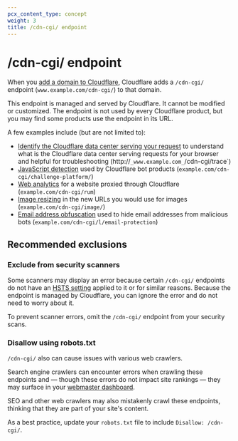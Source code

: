 ```yaml
---
pcx_content_type: concept
weight: 3
title: /cdn-cgi/ endpoint
---
```


# /cdn-cgi/ endpoint

When you [add a domain to Cloudflare](/fundamentals/get-started/setup/add-site/), Cloudflare adds a `/cdn-cgi/` endpoint (`www.example.com/cdn-cgi/`) to that domain.

This endpoint is managed and served by Cloudflare. It cannot be modified or customized. The endpoint is not used by every Cloudflare product, but you may find some products use the endpoint in its URL.

A few examples include (but are not limited to):

* [Identify the Cloudflare data center serving your request](https://developers.cloudflare.com/support/troubleshooting/general-troubleshooting/gathering-information-for-troubleshooting-sites/#identify-the-cloudflare-data-center-serving-your-request) to understand what is the Cloudflare data center serving requests for your browser and helpful for troubleshooting (http://``_www.example.com_``/cdn-cgi/trace`)
* [JavaScript detection](/bots/reference/javascript-detections/) used by Cloudflare bot products (`example.com/cdn-cgi/challenge-platform/`)
* [Web analytics](/analytics/web-analytics/getting-started/#sites-proxied-through-cloudflare) for a website proxied through Cloudflare (`example.com/cdn-cgi/rum`)
* [Image resizing](/images/image-resizing/url-format/) in the new URLs you would use for images (`example.com/cdn-cgi/image/`)
* [Email address obfuscation](https://support.cloudflare.com/hc/articles/200170016) used to hide email addresses from malicious bots (`example.com/cdn-cgi/l/email-protection`)

## Recommended exclusions

### Exclude from security scanners

Some scanners may display an error because certain `/cdn-cgi/` endpoints do not have an [HSTS setting](/ssl/edge-certificates/additional-options/http-strict-transport-security/) applied to it or for similar reasons. Because the endpoint is managed by Cloudflare, you can ignore the error and do not need to worry about it.

To prevent scanner errors, omit the `/cdn-cgi/` endpoint from your security scans.

### Disallow using robots.txt

`/cdn-cgi/` also can cause issues with various web crawlers. 

Search engine crawlers can encounter errors when crawling these endpoints and — though these errors do not impact site rankings — they may surface in your [webmaster dashboard](https://support.cloudflare.com/hc/articles/200169806).

SEO and other web crawlers may also mistakenly crawl these endpoints, thinking that they are part of your site's content.

As a best practice, update your `robots.txt` file to include `Disallow: /cdn-cgi/`.
